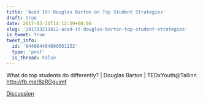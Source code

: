 ```yaml
---
title: 'Aced It! Douglas Barton on Top Student Strategies'
draft: true
date: 2017-03-21T14:12:59+00:00
slug: '201703211412-aced-it-douglas-barton-top-student-strategies'
is_tweet: true
tweet_info:
  id: '844084404800561152'
  type: 'post'
  is_thread: False
---
```




What do top students do differently? | Douglas Barton | TEDxYouth@Tallinn <http://fb.me/8zRGguimf>

[Discussion](https://x.com/sytelus/status/844084404800561152)
